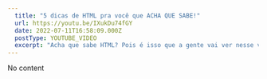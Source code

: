 ```yaml
---
  title: "5 dicas de HTML pra você que ACHA QUE SABE!"
  url: https://youtu.be/IXukDu74fGY
  date: 2022-07-11T16:58:09.000Z
  postType: YOUTUBE_VIDEO
  excerpt: "Acha que sabe HTML? Pois é isso que a gente vai ver nesse vídeo! Bora explorar alguns detalhes que deixamos passar sobre acessibilidade, semantica e vários pontos que alguém que é Front End de verdade precisa se preocupar no trabalho. Bora ver?!"
---
```

  
  No content
  